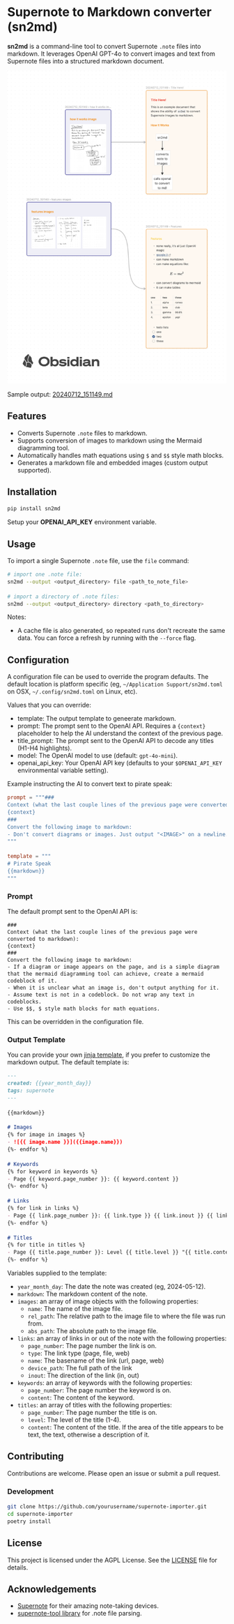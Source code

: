 # Supernote to Markdown converter (sn2md)

**sn2md** is a command-line tool to convert Supernote `.note` files into markdown. It leverages OpenAI GPT-4o to convert images and text from Supernote files into a structured markdown document.

![Supernote to Markdown](docs/supernote-to-markdown.png)

Sample output: [20240712_151149.md](docs/20240712_151149/20240712_151149.md)

## Features

- Converts Supernote `.note` files to markdown.
- Supports conversion of images to markdown using the Mermaid diagramming tool.
- Automatically handles math equations using `$` and `$$` style math blocks.
- Generates a markdown file and embedded images (custom output supported).

## Installation

```sh
pip install sn2md
```

Setup your **OPENAI_API_KEY** environment variable.

## Usage

To import a single Supernote `.note` file, use the `file` command:

```sh
# import one .note file:
sn2md --output <output_directory> file <path_to_note_file>

# import a directory of .note files:
sn2md --output <output_directory> directory <path_to_directory>
```

Notes:
- A cache file is also generated, so repeated runs don't recreate the same data.
  You can force a refresh by running with the `--force` flag.


## Configuration

A configuration file can be used to override the program defaults. The
default location is platform specific (eg, `~/Application Support/sn2md.toml` on OSX, `~/.config/sn2md.toml` on Linux, etc).

Values that you can override:
- template: The output template to geneerate markdown.
- prompt: The prompt sent to the OpenAI API. Requires a `{context}` placeholder
  to help the AI understand the context of the previous page.
- title_prompt: The prompt sent to the OpenAI API to decode any titles (H1-H4 highlights).
- model: The OpenAI model to use (default: `gpt-4o-mini`).
- openai_api_key: Your OpenAI API key (defaults to your `$OPENAI_API_KEY` environmental variable setting).

Example instructing the AI to convert text to pirate speak:

```toml
prompt = """###
Context (what the last couple lines of the previous page were converted to markdown):
{context}
###
Convert the following image to markdown:
- Don't convert diagrams or images. Just output "<IMAGE>" on a newline.
"""

template = """
# Pirate Speak
{{markdown}}
"""
```

### Prompt

The default prompt sent to the OpenAI API is:

```
###
Context (what the last couple lines of the previous page were converted to markdown):
{context}
###
Convert the following image to markdown:
- If a diagram or image appears on the page, and is a simple diagram that the mermaid diagramming tool can achieve, create a mermaid codeblock of it.
- When it is unclear what an image is, don't output anything for it.
- Assume text is not in a codeblock. Do not wrap any text in codeblocks.
- Use $$, $ style math blocks for math equations.
```

This can be overridden in the configuration file.

### Output Template

You can provide your own [jinja template](https://jinja.palletsprojects.com/en/3.1.x/templates/#synopsis), if you prefer to customize the markdown
output. The default template is:

```md
---
created: {{year_month_day}}
tags: supernote
---

{{markdown}}

# Images
{% for image in images %}
- ![{{ image.name }}]({{image.name}})
{%- endfor %}

# Keywords
{% for keyword in keywords %}
- Page {{ keyword.page_number }}: {{ keyword.content }}
{%- endfor %}

# Links
{% for link in links %}
- Page {{ link.page_number }}: {{ link.type }} {{ link.inout }} {{ link.name }}
{%- endfor %}

# Titles
{% for title in titles %}
- Page {{ title.page_number }}: Level {{ title.level }} "{{ title.content }}"
{%- endfor %}
```

Variables supplied to the template:
- `year_month_day`: The date the note was created (eg, 2024-05-12).
- `markdown`: The markdown content of the note.
- `images`: an array of image objects with the following properties:
  - `name`: The name of the image file.
  - `rel_path`: The relative path to the image file to where the file was run
    from.
  - `abs_path`: The absolute path to the image file.
- `links`: an array of links in or out of the note with the following properties:
  - `page_number`: The page number the link is on.
  - `type`: The link type (page, file, web)
  - `name`: The basename of the link (url, page, web)
  - `device_path`: The full path of the link
  - `inout`: The direction of the link (in, out)
- `keywords`: an array of keywords with the following properties:
  - `page_number`: The page number the keyword is on.
  - `content`: The content of the keyword.
- `titles`: an array of titles with the following properties:
  - `page_number`: The page number the title is on.
  - `level`: The level of the title (1-4).
  - `content`: The content of the title. If the area of the title appears to be text, the text, otherwise a description of it.


## Contributing

Contributions are welcome. Please open an issue or submit a pull request.

### Development

```sh
git clone https://github.com/yourusername/supernote-importer.git
cd supernote-importer
poetry install
```


## License

This project is licensed under the AGPL License. See the [LICENSE](LICENSE) file for details.

## Acknowledgements

- [Supernote](https://www.supernote.com/) for their amazing note-taking devices.
- [supernote-tool library](https://github.com/jya-dev/supernote-tool) for .note file parsing.
